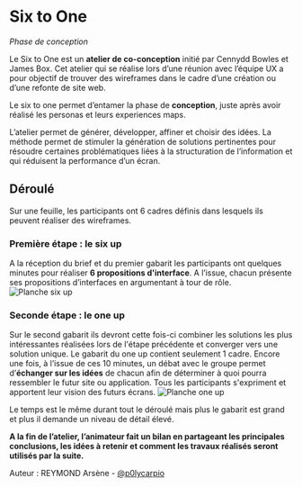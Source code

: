 # Six to One
*Phase de conception*

Le Six to One est un **atelier de co-conception** initié par Cennydd Bowles et James Box. Cet atelier qui se réalise lors d’une réunion avec l’équipe UX a pour objectif de trouver des wireframes dans le cadre d’une création ou d’une refonte de site web.

Le six to one permet d’entamer la phase de **conception**, juste après avoir réalisé les personas et leurs experiences maps.

L’atelier permet de générer, développer, affiner et choisir des idées. La méthode permet de stimuler la génération de solutions pertinentes pour résoudre certaines problématiques liées à la structuration de l’information et qui réduisent la performance d’un écran. 

## Déroulé
Sur une feuille, les participants ont 6 cadres définis dans lesquels ils peuvent réaliser des wireframes.

### Première étape : le six up

A la réception du brief et du premier gabarit les participants ont quelques minutes pour réaliser **6 propositions d'interface**. A l’issue, chacun présente ses propositions d’interfaces en argumentant à tour de rôle.
![Planche six up](https://i2.wp.com/www.ux-republic.com/wp-content/uploads/2018/03/six-to-one-1.jpg?resize=1024%2C752&ssl=1)


### Seconde étape : le one up

Sur le second gabarit ils devront cette fois-ci combiner les solutions les plus intéressantes réalisées lors de l'étape précédente et converger vers une solution unique. Le gabarit du one up contient seulement 1 cadre. Encore une fois, à l’issue de ces 10 minutes, un débat avec le groupe permet d’**échanger sur les idées** de chacun afin de déterminer à quoi pourra ressembler le futur site ou application. Tous les participants s'expriment et apportent leur vision des futurs écrans.
![Planche one up](https://i1.wp.com/www.ux-republic.com/wp-content/uploads/2018/03/six-to-one-2.jpg)

Le temps est le même durant tout le déroulé mais plus le gabarit est grand et plus il demande un niveau de détail élevé.

**A la fin de l’atelier, l’animateur fait un bilan en partageant les principales conclusions, les idées à retenir et comment les travaux réalisés seront utilisés par la suite.**

Auteur : REYMOND Arsène - [@p0lycarpio](https://github.com/p0lycarpio)